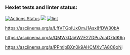 ### Hexlet tests and linter status:
[![Actions Status](https://github.com/Ludmila1990/php-project-lvl1/workflows/hexlet-check/badge.svg)](https://github.com/Ludmila1990/php-project-lvl1/actions)
<a href="https://codeclimate.com/github/Ludmila1990/php-project-lvl1/maintainability"><img src="https://api.codeclimate.com/v1/badges/125610ff0e1be634098b/maintainability" /></a>
[![lint](https://github.com/Ludmila1990/php-project-lvl1/actions/workflows/lint.yml/badge.svg)](https://github.com/Ludmila1990/php-project-lvl1/actions/workflows/lint.yml)  

https://asciinema.org/a/LffVTGpIUxOmJ1Asx8fDW30bA  

https://asciinema.org/a/QMWkQaVWZE2ZDPu7caG7tdK6p  

https://asciinema.org/a/PPmjbBXn0k9AHCMXvTA8C8oNj